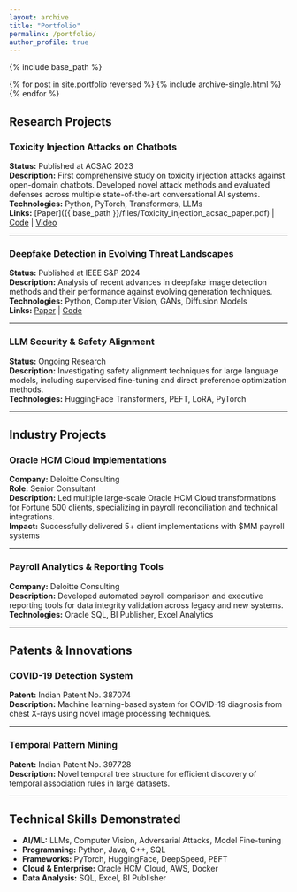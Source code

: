 ```yaml
---
layout: archive
title: "Portfolio"
permalink: /portfolio/
author_profile: true
---
```


{% include base_path %}

{% for post in site.portfolio reversed %}
  {% include archive-single.html %}
{% endfor %}

## Research Projects

### Toxicity Injection Attacks on Chatbots
**Status:** Published at ACSAC 2023  
**Description:** First comprehensive study on toxicity injection attacks against open-domain chatbots. Developed novel attack methods and evaluated defenses across multiple state-of-the-art conversational AI systems.  
**Technologies:** Python, PyTorch, Transformers, LLMs  
**Links:** [Paper]({{ base_path }}/files/Toxicity_injection_acsac_paper.pdf) | [Code](https://github.com/secml-lab-vt/Chatbot-Toxicity-Injection/) | [Video](https://www.youtube.com/watch?v=Y9FTew96mxo)

---

### Deepfake Detection in Evolving Threat Landscapes
**Status:** Published at IEEE S&P 2024  
**Description:** Analysis of recent advances in deepfake image detection methods and their performance against evolving generation techniques.  
**Technologies:** Python, Computer Vision, GANs, Diffusion Models  
**Links:** [Paper](https://arxiv.org/abs/2404.16212) | [Code](https://github.com/secml-lab-vt/EvolvingThreat-DeepfakeImageDetect)

---

### LLM Security & Safety Alignment
**Status:** Ongoing Research  
**Description:** Investigating safety alignment techniques for large language models, including supervised fine-tuning and direct preference optimization methods.  
**Technologies:** HuggingFace Transformers, PEFT, LoRA, PyTorch

---

## Industry Projects

### Oracle HCM Cloud Implementations
**Company:** Deloitte Consulting  
**Role:** Senior Consultant  
**Description:** Led multiple large-scale Oracle HCM Cloud transformations for Fortune 500 clients, specializing in payroll reconciliation and technical integrations.  
**Impact:** Successfully delivered 5+ client implementations with $MM payroll systems

---

### Payroll Analytics & Reporting Tools
**Company:** Deloitte Consulting  
**Description:** Developed automated payroll comparison and executive reporting tools for data integrity validation across legacy and new systems.  
**Technologies:** Oracle SQL, BI Publisher, Excel Analytics

---

## Patents & Innovations

### COVID-19 Detection System
**Patent:** Indian Patent No. 387074  
**Description:** Machine learning-based system for COVID-19 diagnosis from chest X-rays using novel image processing techniques.

---

### Temporal Pattern Mining
**Patent:** Indian Patent No. 397728  
**Description:** Novel temporal tree structure for efficient discovery of temporal association rules in large datasets.

---

## Technical Skills Demonstrated

- **AI/ML:** LLMs, Computer Vision, Adversarial Attacks, Model Fine-tuning
- **Programming:** Python, Java, C++, SQL
- **Frameworks:** PyTorch, HuggingFace, DeepSpeed, PEFT
- **Cloud & Enterprise:** Oracle HCM Cloud, AWS, Docker
- **Data Analysis:** SQL, Excel, BI Publisher 